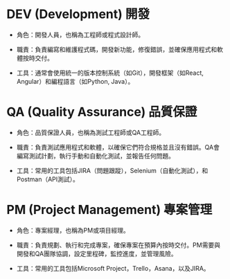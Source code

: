 # DEV (Development) 開發

- 角色：開發人員，也稱為工程師或程式設計師。

- 職責：負責編寫和維護程式碼，開發新功能，修復錯誤，並確保應用程式和軟體按時交付。

- 工具：通常會使用統一的版本控制系統（如Git），開發框架（如React, Angular）和編程語言（如Python, Java）。

# QA (Quality Assurance) 品質保證

- 角色：品質保證人員，也稱為測試工程師或QA工程師。

- 職責：負責測試應用程式和軟體，以確保它們符合規格並且沒有錯誤。QA會編寫測試計劃，執行手動和自動化測試，並報告任何問題。

- 工具：常用的工具包括JIRA（問題跟蹤），Selenium（自動化測試），和Postman（API測試）。

# PM (Project Management) 專案管理

- 角色：專案經理，也稱為PM或項目經理。

- 職責：負責規劃、執行和完成專案，確保專案在預算內按時交付。PM需要與開發和QA團隊協調，設定里程碑，監控進度，並管理風險。

- 工具：常用的工具包括Microsoft Project，Trello，Asana，以及JIRA。
